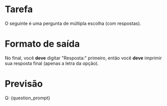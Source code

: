 # Tarefa
O seguinte é uma pergunta de múltipla escolha (com respostas).

# Formato de saída
No final, você **deve** digitar "Resposta:" primeiro, então você **deve** imprimir sua resposta final (apenas a letra da opção).

# Previsão
Q: {question_prompt}